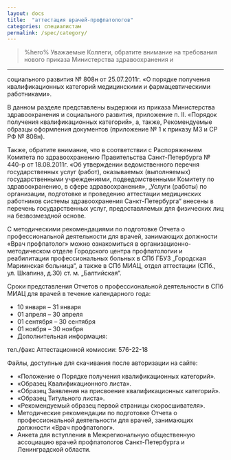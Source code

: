 ```yaml
---
layout: docs
title:  "аттестация врачей-профпатологов"
categories: специалистам
permalink: /spec/category/
---
```

> %hero% 
Уважаемые Коллеги, обратите внимание на требования нового приказа Министерства здравоохранения и 
-----
социального развития № 808н от 25.07.2011г. «О порядке получения квалификационных категорий медицинскими и фармацевтическими работниками».

В данном разделе представлены выдержки из приказа Министерства здравоохранения и социального развития, приложение п. II. «Порядок получения квалификационных категорий», а, также, Рекомендуемые образцы оформления документов (приложение № 1 к приказу МЗ и СР РФ № 808н). 

Также, обратите внимание, что в соответствии с Распоряжением Комитета по здравоохранению Правительства Санкт-Петербурга № 440-р от 18.08.2011г. «Об утверждении ведомственного перечня государственных услуг (работ), оказываемых (выполняемых) государственными учреждениями, подведомственными Комитету по здравоохранению, в сфере здравоохранения», „Услуги (работы) по организации, подготовке и проведению аттестации медицинских работников системы здравоохранения Санкт-Петербурга“ внесены в перечень государственных услуг, предоставляемых для физических лиц на безвозмездной основе. 

С методическими рекомендациями по подготовке Отчета о профессиональной деятельности для врачей, занимающих должности «Врач профпатолог» можно ознакомиться в организационно-методическом отделе Городского центра профпатологии и реабилитации профессиональных больных в СПб ГБУЗ „Городская Мариинская больница“, а также в СПб МИАЦ, отдел аттестации (СПб., ул. Шкапина, д.30) ст. м. „Балтийская“.

Сроки представления Отчетов о профессиональной деятельности в СПб МИАЦ для врачей в течение календарного года:

* 10 января – 31 января
* 01 апреля – 30 апреля
* 01 сентября – 30 сентября
* 01 ноября – 30 ноября
* Дополнительная информация: 

тел./факс Аттестационной комиссии: 576-22-18

Файлы, доступные для скачивания после авторизации на сайте:

* «Положение о Порядке получения квалификационных категорий».
* «Образец Квалификационного листа».
* «Образец Заявления на присвоение квалификационных категорий». 
* «Образец Титульного листа».
* «Рекомендуемый образец первой страницы скоросшивателя».
* Методические рекомендации по подготовке Отчета о профессиональной деятельности для врачей, занимающих должности «Врач профпатолог».
* Анкета для вступления в Межрегиональную общественную ассоциацию врачей профпатологов Санкт-Петербурга и Ленинградской области.
